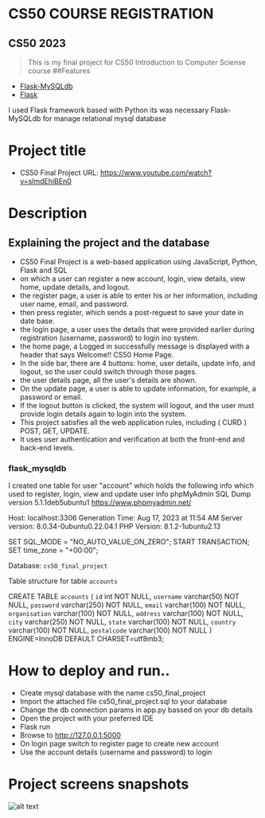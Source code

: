 
# CS50 COURSE REGISTRATION

## CS50 2023
>This is my final project for CS50 Introduction to Computer Sciense course
##Features

- [Flask-MySQLdb](https://pypi.org/project/Flask-MySQLdb/)
- [Flask](https://flask.palletsprojects.com/en/1.1.x/)


I used Flask framework based with Python
its was necessary Flask-MySQLdb for manage relational mysql database

# Project title
- CS50 Final Project URL: https://www.youtube.com/watch?v=slmdEhiBEn0

# Description

## Explaining the project and the database
- CS50 Final Project is a web-based application using JavaScript, Python, Flask and SQL
- on which a user can register a new account, login, view details, view home, update details, and logout.
- the register page, a user is able to enter his or her information, including user name, email, and password.
- then press register, which sends a post-reguest to save your date in date base.
- the login page, a user uses the details that were provided earlier during registration (username, password) to login ino system.
- the home page, a Logged in successfully message is displayed with a header that says Welcome!! CS50 Home Page.
- In the side bar, there are 4 buttons: home, user details, update info, and logout, so the user could switch through those pages.
- the user details page, all the user's details are shown.
- On the update page, a user is able to update information, for example, a password or email.
- If the logout button is clicked, the system will logout, and the user must provide login details again to login into the system.
- This project satisfies all the web application rules, including ( CURD ) POST, GET, UPDATE.
- It uses user authentication and verification at both the front-end and back-end levels.

### flask_mysqldb 
I created one table for user "account" which holds the following info which used to register, login, view and update user info
 phpMyAdmin SQL Dump
 version 5.1.1deb5ubuntu1
 https://www.phpmyadmin.net/
 
 Host: localhost:3306
 Generation Time: Aug 17, 2023 at 11:54 AM
 Server version: 8.0.34-0ubuntu0.22.04.1
PHP Version: 8.1.2-1ubuntu2.13

SET SQL_MODE = "NO_AUTO_VALUE_ON_ZERO";
START TRANSACTION;
SET time_zone = "+00:00";

Database: `cs50_final_project`


Table structure for table `accounts`


CREATE TABLE `accounts` (
  `id` int NOT NULL,
  `username` varchar(50) NOT NULL,
  `password` varchar(250) NOT NULL,
  `email` varchar(100) NOT NULL,
  `organisation` varchar(100) NOT NULL,
  `address` varchar(100) NOT NULL,
  `city` varchar(250) NOT NULL,
  `state` varchar(100) NOT NULL,
  `country` varchar(100) NOT NULL,
  `postalcode` varchar(100) NOT NULL
) ENGINE=InnoDB DEFAULT CHARSET=utf8mb3;


# How to deploy and run..
- Create mysql database with the name cs50_final_project
- Import the attached file cs50_final_project.sql to your database
- Change the db connection params in app.py bassed on your db details
- Open the project with your preferred IDE
- Flask run
- Browse to http://127.0.0.1:5000 
- On login page switch to register page to create new account
- Use the account details (username and password) to login


# Project screens snapshots

![alt text](https://github.com/mohamedfarog/cs50-final-project2023/tree/main/sapshot/login.png?raw=true)
